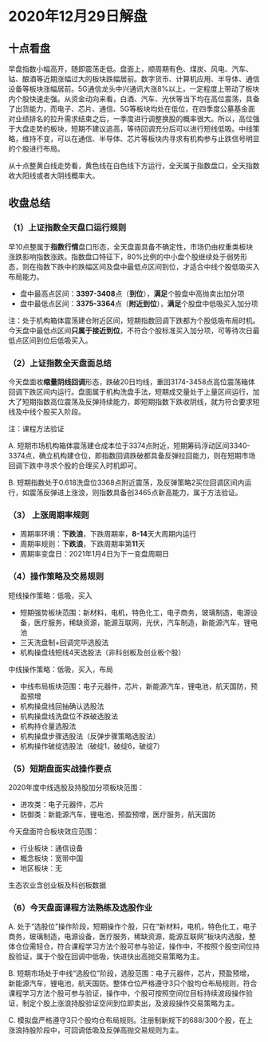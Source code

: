 # 2020年12月29日解盘

## 十点看盘

早盘指数小幅高开，随即震荡走低。盘面上，顺周期有色、煤炭、风电、汽车、钴、酿酒等近期涨幅过大的板块跌幅居前。数字货币、计算机应用、半导体、通信设备等板块涨幅居前。5G通信龙头中兴通讯大涨8%以上，一定程度上带动了板块内个股快速走强。从资金动向来看，白酒、汽车、光伏等当下均在高位震荡，具备了出货能力，而电子、芯片、通信、5G等板块均处在低位，在四季度公墓基金面对业绩排名的拉升需求结束之后，一季度进行调整换股的概率很大。所以，高位强于大盘走势的板块，短期不建议追高，等待回调充分后可以进行短线低吸。中线策略，维持不变，可以在通信、半导体、芯片等板块内寻求有机构参与止跌信号明显的个股进行布局。

从十点整黄白线走势看，黄色线在白色线下方运行，全天属于指数盘口，全天指数收大阳线或者大阴线概率大。

## 收盘总结

### （1）上证指数全天盘口运行规则

早10点整属于**指数行情**盘口形态，全天盘面具备不确定性，市场仍由权重类板块涨跌影响指数涨跌。指数盘口特征下，80%比例的中小盘个股继续处于弱势形态，则在指数下跌中的跌幅区间及盘中最低点区间到位，才适合中线个股低吸买入布局能力。

- 盘中最高点区间：**3397-3408**点（**到位**），**满足**个股盘中高抛卖出加分项
- 盘中最低点区间：**3375-3364**点（**附近到位**），**满足**个股盘中低吸买入加分项

注：处于机构箱体震荡建仓附近区间，短期指数回调下跌都为个股低吸布局时机。今天盘中最低点区间**只属于接近到位**，不符合个股标准买入加分项，可等待次日最低点区间到位后低吸买入。

### （2）上证指数全天盘面总结

今天盘面收**缩量阴线回调**形态，跌破20日均线，重回3174-3458点高位震荡箱体回调下跌区间内运行。盘面属于机构洗盘手法，短期成交量处于上量区间运行，加大了短期指数高位震荡及反弹持续能力，即短期指数下跌收阴线，就为符合要求短线及中线个股买入阶段。

注：课程方法验证

A. 短期市场机构箱体震荡建仓成本位于3374点附近，短期筹码浮动区间3340-3374点，确立机构建仓位，即指数回调跌破都具备反弹拉回能力，则在短期市场回调下跌中寻求个股的合理买入时机即可。

B. 短期指数处于0.618洗盘位3368点附近震荡，及反弹策略2买位回调区间内运行，如震荡反弹进上涨浪，则指数具备创3465点新高能力，属于方法验证。

### （3） 上涨周期率规则

- 周期率环境：**下跌浪**，下跌周期率，**8-14**天大周期内运行
- 周期率规则：**下跌浪**，下跌周期率第**11**天
- 周期率变盘日：2021年1月4日为下一变盘周期日

### （4）操作策略及交易规则

短线操作策略：低吸，买入

- 短期强势板块范围：新材料，电机，特色化工，电子商务，玻璃制造，电源设备，医疗服务，稀缺资源，能源互联网，光伏，汽车制造，新能源汽车，锂电池
- 三天洗盘制+回调完毕选股法
- 机构操盘线短线4天选股法（非科创板及创业板个股）

中线操作策略：低吸，买入，布局

- 中线布局板块范围：电子元器件，芯片，新能源汽车，锂电池，航天国防，预盈预增
- 机构操盘线回抽确认选股法
- 机构操盘线洗盘位不跌破选股法
- 机构持仓量选股法
- 机构操盘步骤选股法（反弹步骤策略选股法）
- 机构操作破绽选股法（破绽1，破绽6，破绽7）

### （5）短期盘面实战操作要点

2020年度中线选股及持股加分项板块范围：

- 进攻类：电子元器件，芯片
- 防御类：新能源汽车，锂电池，预盈预增，医疗服务，航天国防

今天盘面符合板块效应范围：

- 行业板块：通信设备
- 概念板块：宽带中国
- 地区板块：无

生态农业含创业板及科创板数据

### （6）今天盘面课程方法熟练及选股作业

A. 处于“选股位”操作阶段，短期操作个股，只在“新材料，电机，特色化工，电子商务，玻璃制造，电源设备，医疗服务，稀缺资源，能源互联网”板块内选股，整体仓位需轻仓，符合课程学习方法个股可参与验证，操作中，不按照个股空间位持股验证，属于个股在回调中低吸，快进快出高抛交易策略为主。

B. 短期市场处于中线“选股位”阶段，选股范围：电子元器件，芯片，预盈预增，新能源汽车，锂电池，航天国防。整体仓位严格遵守3只个股均仓布局规则，符合课程学习方法个股可参与验证，操作中，个股可按照空间位目标持续波段操作验证，制定个股上涨浪持股验证空间到位即卖出，及波段操作交易策略为主。

C. 模拟盘严格遵守3只个股均仓布局规则。注册制新规下的688/300个股，在上涨浪持股阶段中，可回调低吸及反弹高抛交易规则为主。
